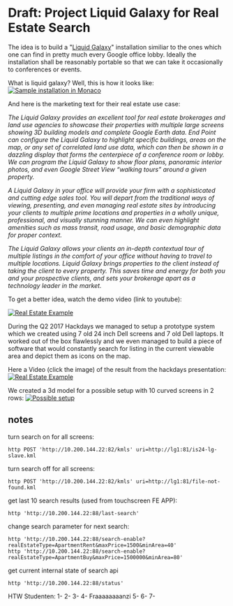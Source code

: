 # Draft: Project Liquid Galaxy for Real Estate Search

The idea is to build a "[Liquid Galaxy](https://liquidgalaxy.endpoint.com/)" installation similiar to the ones which one can find in pretty much every Google office lobby.
Ideally the installation shall be reasonably portable so that we can take it occasionally to conferences or events.

What is liquid galaxy? Well, this is how it looks like:
[![Sample installation in Monaco](https://invidis.de/wp-content/uploads/2013/02/2013-02-Google-Liquid-Galaxy-Monaco.jpg)](https://invidis.de/2013/02/google-liquid-galaxy-digital-signage-bringt-google-earth-zum-leben/)


And here is the marketing text for their real estate use case:

_The Liquid Galaxy provides an excellent tool for real estate brokerages and land use agencies to showcase their properties with multiple large screens showing 3D building models and complete Google Earth data. End Point can configure the Liquid Galaxy to highlight specific buildings, areas on the map, or any set of correlated land use data, which can then be shown in a dazzling display that forms the centerpiece of a conference room or lobby. We can program the Liquid Galaxy to show floor plans, panoramic interior photos, and even Google Street View “walking tours” around a given property._

_A Liquid Galaxy in your office will provide your firm with a sophisticated and cutting edge sales tool. You will depart from the traditional ways of viewing, presenting, and even managing real estate sites by introducing your clients to multiple prime locations and properties in a wholly unique, professional, and visually stunning manner. We can even highlight amenities such as mass transit, road usage, and basic demographic data for proper context._

_The Liquid Galaxy allows your clients an in-depth contextual tour of multiple listings in the comfort of your office without having to travel to multiple locations. Liquid Galaxy brings properties to the client instead of taking the client to every property. This saves time and energy for both you and your prospective clients, and sets your brokerage apart as a technology leader in the market._


To get a better idea, watch the demo video (link to youtube):

[![Real Estate Example](http://img.youtube.com/vi/kZ0bq-dA-rg/0.jpg)](http://www.youtube.com/watch?v=kZ0bq-dA-rg)

During the Q2 2017 Hackdays we managed to setup a prototype system which we created using 7 old 24 inch Dell screens and 7 old Dell laptops. 
It worked out of the box flawlessly and we even managed to build a piece of software that would constantly search for listing in the current viewable area and depict them as icons on the map.

Here a Video (click the image) of the result from the hackdays presentation:
[![Real Estate Example](https://lh3.googleusercontent.com/icwDAw5U_IiGymBvSQnqLuSR8OF5hzldGNKd_YX05axk0k-swd42gIJkfWw_HPkG5lcjHtAHYDZfP1pCHHkDC7HkCvoUrmRMnxshajpRFJ_4ueEMAfSeWEbIXXCVha4NvgRmKCu4od-sXxOPRhvjys_WPw-glKebPNcSJ4mB0BYXxRx262ciQo4x3BCDMRIanU6lEMAiw-pmxsyzYFY08MDI07jcoXQyKRzJtbcTtsQUHG9VpnmAyGzBX31Mh1CVn5NRuzyznPZ9Wdeio8zEaILubQMQgf03e-iv3JKyETZV4PROiJXDJoPqXLddyG-3Kune7eCJMgsWLH_MIqNn1UQNVE-G8y4ogRg2tXHA7clY069pnu6p1cBvAlDZKjMfpme3omz3i44zcaZlT_lUadWoksPZ-hkHvq0Z-GOg6y9QNQpTQv1nnnC0c2-RQVNQkHgyFfuBnqwVH49wfOAwQ_4yogCVPUzgEPbVeo2nuYAYvAJGvLQYNNW9ZRUtjDJ7M-3W2l7XSNGN5mEMV4esPZWeoSTRTJ647bGO6iAqsq5WkNXwgWOWKhH3FDSTF02XN1WWkZ-ZEfFKDSnD9y1QiTDkK_cNbWAC9hS-mBZsMKNFum_bpzqevlX7M5gH3WNvqFycHpM9-qNMd-iYS6-kG9sFtTIu0gsciOe1Le67Ego=w1200-h675-no)](https://goo.gl/photos/mKE6axNyeVMyByZg7)

We created a 3d model for a possible setup with 10 curved screens in 2 rows:
[![Possible setup](https://raw.githubusercontent.com/AutoScout24/is24-media-liquid-galaxy/master/lg2.jpg)](https://3dwarehouse.sketchup.com/model/affdce64-a1c3-4440-aa2c-4002d43e9d29/Liquid-Galaxy)



## notes

turn search on for all screens:
```
http POST 'http://10.200.144.22:82/kmls' uri=http://lg1:81/is24-lg-slave.kml
```

turn search off for all screens:
```
http POST 'http://10.200.144.22:82/kmls' uri=http://lg1:81/file-not-found.kml
```

get last 10 search results (used from touchscreen FE APP):
```
http 'http://10.200.144.22:88/last-search'
```

change search parameter for next search:
```
http 'http://10.200.144.22:88/search-enable?realEstateType=ApartmentRent&maxPrice=1500&minArea=40'
http 'http://10.200.144.22:88/search-enable?realEstateType=ApartmentBuy&maxPrice=1500000&minArea=80'
```

get current internal state of search api 
```
http 'http://10.200.144.22:88/status'
```

HTW Studenten:
1-
2-
3-
4- Fraaaaaaaanzi 
5-
6-
7-


